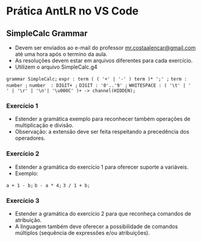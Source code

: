 # Prática AntLR no VS Code
## SimpleCalc Grammar

- Devem ser enviados ao e-mail do professor <mr.costaalencar@gmail.com> até uma hora após o termino da aula.
- As resoluções devem estar em arquivos diferentes para cada exercício.
- Utilizem o arquivo SimpleCalc.g4

``grammar SimpleCalc;``
``expr : term ( ( '+' | '-' ) term )* ';' ;``
``term : number ;``
``number  : DIGIT+ ;``
``DIGIT : '0'..'9' ;``
``WHITESPACE : ( '\t' | ' ' | '\r' | '\n'| '\u000C' )+ -> channel(HIDDEN);``

### Exercício 1
- Estender a gramática exemplo para reconhecer também operações de multiplicação e divisão.
- Observação: a extensão deve ser feita respeitando a precedência dos operadores.

### Exercício 2
- Estender a gramática do exercício 1 para oferecer suporte a variáveis.
- Exemplo:

``a + 1 - b;``
``b - a * 4;``
``3 / 1 + b;``

### Exercício 3
- Estender a gramática do exercício 2 para que reconheça comandos de atribuição.
- A linguagem também deve oferecer a possibilidade de comandos múltiplos (sequência de expressões e/ou atribuições).
